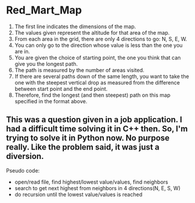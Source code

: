 # Red_Mart_Map

1. The first line indicates the dimensions of the map.
2. The values given represent the altitude for that area of the map.
3. From each area in the grid, there are only 4 directions to go: N, S, E, W.
4. You can only go to the direction whose value is less than the one you are in.
5. You are given the choice of starting point, the one you think that can give you the longest path.
6. The path is measured by the number of areas visited.
7. If there are several paths down of the same length, you want to take the one with 
    the steepest vertical drop as measured from the difference between start point and the end point.
8. Therefore, find the longest (and then steepest) path on this map specified in the format above.

## This was a question given in a job application. I had a difficult time solving it in C++ then. So, I'm trying to solve it in Python now. No purpose really. Like the problem said, it was just a diversion.

Pseudo code:
- open/read file, find highest/lowest value/values, find neighbors
- search to get next highest from neighbors in 4 directions(N, E, S, W)
- do recursion until the lowest value/values is reached

